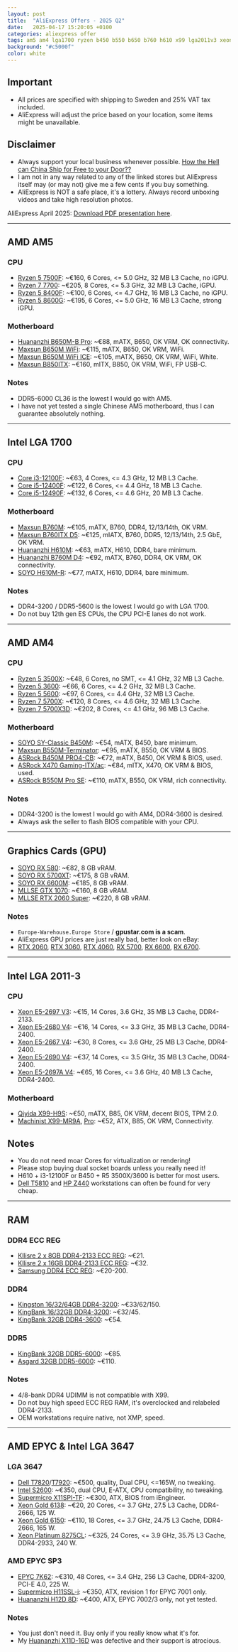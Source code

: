 ```yaml
---
layout: post
title:  "AliExpress Offers - 2025 Q2"
date:   2025-04-17 15:20:05 +0100
categories: aliexpress offer
tags: am5 am4 lga1700 ryzen b450 b550 b650 b760 h610 x99 lga2011v3 xeon huananzhi jingsha kllisre machinist qiyida jginyue
background: "#c5000f"
color: white
---
```


## Important

- All prices are specified with shipping to Sweden and 25% VAT tax included.
- AliExpress will adjust the price based on your location, some items might be unavailable.

## Disclaimer

- Always support your local business whenever possible. [How the Hell can China Ship for Free to your Door??](https://youtu.be/BA6gDep6jVM?si=REmezWoYk2MpZqAC)
- I am not in any way related to any of the linked stores but AliExpress itself may (or may not) give me a few cents if you buy something.
- AliExpress is NOT a safe place, it's a lottery. Always record unboxing videos and take high resolution photos.

AliExpress April 2025: [Download PDF presentation here](/assets/2025-04-17-aliexpress-offers-2025-q2/aliexpress-april-2025.pdf).

<hr/>

## AMD AM5

### CPU

- [Ryzen 5 7500F](https://s.click.aliexpress.com/e/_oF0RX7v): ~€160, 6 Cores, <= 5.0 GHz, 32 MB L3 Cache, no iGPU.
- [Ryzen 7 7700](https://s.click.aliexpress.com/e/_omDvUrN): ~€205, 8 Cores, <= 5.3 GHz, 32 MB L3 Cache, iGPU.
- [Ryzen 5 8400F](https://s.click.aliexpress.com/e/_opdJwe3): ~€100, 6 Cores, <= 4.7 GHz, 16 MB L3 Cache, no iGPU.
- [Ryzen 5 8600G](https://s.click.aliexpress.com/e/_oFt7wth): ~€195, 6 Cores, <= 5.0 GHz, 16 MB L3 Cache, strong iGPU.

### Motherboard

- [Huananzhi B650M-B Pro](https://s.click.aliexpress.com/e/_oEI7fPh): ~€88, mATX, B650, OK VRM, OK connectivity.
- [Maxsun B650M WiFi](https://s.click.aliexpress.com/e/_DCzcIWR): ~€115, mATX, B650, OK VRM, WiFi.
- [Maxsun B650M WiFi ICE](https://s.click.aliexpress.com/e/_oleITSn): ~€105, mATX, B650, OK VRM, WiFi, White.
- [Maxsun B850ITX](https://s.click.aliexpress.com/e/_onuc2q7): ~€160, mITX, B850, OK VRM, WiFi, FP USB-C.

### Notes

- DDR5-6000 CL36 is the lowest I would go with AM5.
- I have not yet tested a single Chinese AM5 motherboard, thus I can guarantee absolutely nothing.

<hr/>

## Intel LGA 1700

### CPU

- [Core i3-12100F](https://s.click.aliexpress.com/e/_oFzTVl9): ~€63, 4 Cores, <= 4.3 GHz, 12 MB L3 Cache.
- [Core i5-12400F](https://s.click.aliexpress.com/e/_ok4Hlar): ~€122, 6 Cores, <= 4.4 GHz, 18 MB L3 Cache.
- [Core i5-12490F](https://s.click.aliexpress.com/e/_onEtgwx): ~€132, 6 Cores, <= 4.6 GHz, 20 MB L3 Cache.

### Motherboard

- [Maxsun B760M](https://s.click.aliexpress.com/e/_on6Dan9): ~€105, mATX, B760, DDR4, 12/13/14th, OK VRM.
- [Maxsun B760ITX D5](https://s.click.aliexpress.com/e/_olotRwf): ~€125, mIATX, B760, DDR5, 12/13/14th, 2.5 GbE, OK VRM.
- [Huananzhi H610M](https://s.click.aliexpress.com/e/_onJJsn5): ~€63, mATX, H610, DDR4, bare minimum.
- [Huananzhi B760M D4](https://s.click.aliexpress.com/e/_okDSu8J): ~€92, mATX, B760, DDR4, OK VRM, OK connectivity.
- [SOYO H610M-R](https://www.aliexpress.com/item/1005008778117876.html): ~€77, mATX, H610, DDR4, bare minimum.

### Notes

- DDR4-3200 / DDR5-5600 is the lowest I would go with LGA 1700.
- Do not buy 12th gen ES CPUs, the CPU PCI-E lanes do not work.

<hr/>

## AMD AM4

### CPU

- [Ryzen 5 3500X](https://s.click.aliexpress.com/e/_omeiOzZ): ~€48, 6 Cores, no SMT, <= 4.1 GHz, 32 MB L3 Cache.
- [Ryzen 5 3600](https://s.click.aliexpress.com/e/_okT3BVN): ~€66, 6 Cores, <= 4.2 GHz, 32 MB L3 Cache.
- [Ryzen 5 5600](https://s.click.aliexpress.com/e/_oEDhxg3): ~€97, 6 Cores, <= 4.4 GHz, 32 MB L3 Cache.
- [Ryzen 7 5700X](https://s.click.aliexpress.com/e/_olpYpbt): ~€120, 8 Cores, <= 4.6 GHz, 32 MB L3 Cache.
- [Ryzen 7 5700X3D](https://s.click.aliexpress.com/e/_Dd6xllv): ~€202, 8 Cores, <= 4.1 GHz, 96 MB L3 Cache.

### Motherboard

- [SOYO SY-Classic B450M](https://s.click.aliexpress.com/e/_oFRBbh5): ~€54, mATX, B450, bare minimum.
- [Maxsun B550M-Terminator](https://s.click.aliexpress.com/e/_oEKH4OL): ~€95, mATX, B550, OK VRM & BIOS.
- [ASRock B450M PRO4-CB](https://s.click.aliexpress.com/e/_DE6a2TD): ~€72, mATX, B450, OK VRM & BIOS, used.
- [ASRock X470 Gaming-ITX/ac](https://s.click.aliexpress.com/e/_Dl2vjlh): ~€84, mITX, X470, OK VRM & BIOS, used.
- [ASRock B550M Pro SE](https://s.click.aliexpress.com/e/_oCK7xmf): ~€110, mATX, B550, OK VRM, rich connectivity.

### Notes

- DDR4-3200 is the lowest I would go with AM4, DDR4-3600 is desired.
- Always ask the seller to flash BIOS compatible with your CPU.

<hr/>

## Graphics Cards (GPU)

- [SOYO RX 580](https://s.click.aliexpress.com/e/_Dk088aP): ~€82, 8 GB vRAM.
- [SOYO RX 5700XT](https://www.aliexpress.com/item/1005005761968744.html): ~€175, 8 GB vRAM.
- [SOYO RX 6600M](https://s.click.aliexpress.com/e/_DBbBoz9): ~€185, 8 GB vRAM.
- [MLLSE GTX 1070](https://s.click.aliexpress.com/e/_olaPJw9): ~€160, 8 GB vRAM.
- [MLLSE RTX 2060 Super](https://s.click.aliexpress.com/e/_omuLiLl): ~€220, 8 GB vRAM.

### Notes

- `Europe-Warehouse.Europe Store` / **gpustar.com is a scam**.
- AliExpress GPU prices are just really bad, better look on eBay:
- [RTX 2060](https://www.ebay.com/sch/i.html?_nkw=rtx+2060&mkcid=1&mkrid=711-53200-19255-0&siteid=0&campid=5338941691&customid=&toolid=10001&mkevt=1), [RTX 3060](https://www.ebay.com/sch/i.html?_nkw=rtx+3060&mkcid=1&mkrid=711-53200-19255-0&siteid=0&campid=5338941691&customid=&toolid=10001&mkevt=1), [RTX 4060](https://www.ebay.com/sch/i.html?_nkw=rtx+4060&mkcid=1&mkrid=711-53200-19255-0&siteid=0&campid=5338941691&customid=&toolid=10001&mkevt=1), [RX 5700](https://www.ebay.com/sch/i.html?_nkw=rx+5700&mkcid=1&mkrid=711-53200-19255-0&siteid=0&campid=5338941691&customid=&toolid=10001&mkevt=1), [RX 6600](https://www.ebay.com/sch/i.html?_nkw=rx+6600&mkcid=1&mkrid=711-53200-19255-0&siteid=0&campid=5338941691&customid=&toolid=10001&mkevt=1), [RX 6700](https://www.ebay.com/sch/i.html?_nkw=rx+6700&mkcid=1&mkrid=711-53200-19255-0&siteid=0&campid=5338941691&customid=&toolid=10001&mkevt=1).

<hr/>

## Intel LGA 2011-3

### CPU

- [Xeon E5-2697 V3](https://s.click.aliexpress.com/e/_DCeAsdl): ~€15, 14 Cores, 3.6 GHz, 35 MB L3 Cache, DDR4-2133.
- [Xeon E5-2680 V4](https://s.click.aliexpress.com/e/_DCR97Dt): ~€16, 14 Cores, <= 3.3 GHz, 35 MB L3 Cache, DDR4-2400.
- [Xeon E5-2667 V4](https://s.click.aliexpress.com/e/_oDJgQ2j): ~€30, 8 Cores, <= 3.6 GHz, 25 MB L3 Cache, DDR4-2400.
- [Xeon E5-2690 V4](https://s.click.aliexpress.com/e/_Dlc46Ux): ~€37, 14 Cores, <= 3.5 GHz, 35 MB L3 Cache, DDR4-2400.
- [Xeon E5-2697A V4](https://s.click.aliexpress.com/e/_DCdwM59): ~€65, 16 Cores, <= 3.6 GHz, 40 MB L3 Cache, DDR4-2400.

### Motherboard

- [Qiyida X99-H9S](https://s.click.aliexpress.com/e/_oppkYwx): ~€50, mATX, B85, OK VRM, decent BIOS, TPM 2.0.
- [Machinist X99-MR9A](https://s.click.aliexpress.com/e/_DBtEEYT), [Pro](https://s.click.aliexpress.com/e/_opbIOoP): ~€52, ATX, B85, OK VRM, Connectivity.

## Notes

- You do not need moar Cores for virtualization or rendering!
- Please stop buying dual socket boards unless you really need it!
- H610 + i3-12100F or B450 + R5 3500X/3600 is better for most users.
- [Dell T5810](https://ebay.us/NypUOq) and [HP Z440](https://www.ebay.com/sch/i.html?_nkw=hp+z440&mkcid=1&mkrid=711-53200-19255-0&siteid=0&campid=5338941691&customid=&toolid=10001&mkevt=1) workstations can often be found for very cheap.

<hr/>

## RAM

### DDR4 ECC REG

- [Kllisre 2 x 8GB DDR4-2133 ECC REG](https://s.click.aliexpress.com/e/_opop5en): ~€21.
- [Kllisre 2 x 16GB DDR4-2133 ECC REG](https://s.click.aliexpress.com/e/_opop5en): ~€32.
- [Samsung DDR4 ECC REG](https://s.click.aliexpress.com/e/_ooPHrER): ~€20-200.

### DDR4

- [Kingston 16/32/64GB DDR4-3200](https://s.click.aliexpress.com/e/_okJ9L3p): ~€33/62/150.
- [KingBank 16/32GB DDR4-3200](https://s.click.aliexpress.com/e/_oCXOCNv): ~€32/45.
- [KingBank 32GB DDR4-3600](https://s.click.aliexpress.com/e/_oCXOCNv): ~€54.

### DDR5

- [KingBank 32GB DDR5-6000](https://s.click.aliexpress.com/e/_ok84275): ~€85.
- [Asgard 32GB DDR5-6000](https://s.click.aliexpress.com/e/_oBPkTBv): ~€110.

### Notes

- 4/8-bank DDR4 UDIMM is not compatible with X99.
- Do not buy high speed ECC REG RAM, it's overclocked and relabeled DDR4-2133.
- OEM workstations require native, not XMP, speed.

<hr/>

## AMD EPYC & Intel LGA 3647

### LGA 3647

- [Dell T7820](https://ebay.us/f4heOw)/[T7920](https://ebay.us/hRFEVs): ~€500, quality, Dual CPU, <=165W, no tweaking.
- [Intel S2600](https://ebay.us/cRm3Wp): ~€350, dual CPU, E-ATX, CPU compatibility, no tweaking.
- [Supermicro X11SPI-TF](https://ebay.us/IXbSB3): ~€300, ATX, BIOS from iEngineer.
- [Xeon Gold 6138](https://ebay.us/P77cR1): ~€20, 20 Cores, <= 3.7 GHz, 27.5 L3 Cache, DDR4-2666, 125 W.
- [Xeon Gold 6150](https://ebay.us/DZSngT): ~€110, 18 Cores, <= 3.7 GHz, 24.75 L3 Cache, DDR4-2666, 165 W.
- [Xeon Platinum 8275CL](https://ebay.us/12rBl5): ~€325, 24 Cores, <= 3.9 GHz, 35.75 L3 Cache, DDR4-2933, 240 W.

### AMD EPYC SP3

- [EPYC 7K62](https://ebay.us/6VVIad): ~€310, 48 Cores, <= 3.4 GHz, 256 L3 Cache, DDR4-3200, PCI-E 4.0, 225 W.
- [Supermicro H11SSL-i](https://ebay.us/FZX2y5): ~€350, ATX, revision 1 for EPYC 7001 only.
- [Huananzhi H12D 8D](https://s.click.aliexpress.com/e/_olLEPAr): ~€400, ATX, EPYC 7002/3 only, not yet tested.

### Notes

- You just don't need it. Buy only if you really know what it's for.
- My [Huananzhi X11D-16D](https://s.click.aliexpress.com/e/_oFoE1Cj) was defective and their support is atrocious.
